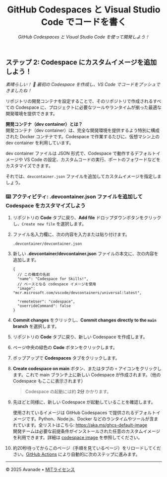 <header>

<!--
  <<< Author notes: Course header >>>
  Read <https://skills.github.com/quickstart> for more information about how to build courses using this template.
  Include a 1280×640 image, course name in sentence case, and a concise description in emphasis.
  In your repository settings: enable template repository, add your 1280×640 social image, auto delete head branches.
  Next to "About", add description & tags; disable releases, packages, & environments.
  Add your open source license, GitHub uses the MIT license.
-->

# GitHub Codespaces と Visual Studio Code でコードを書く

_GitHub Codespaces と Visual Studio Code を使って開発しよう！_

</header>

<!--
  <<< Author notes: Step 2 >>>
  Start this step by acknowledging the previous step.
  Define terms and link to docs.github.com.
-->

## ステップ 2: Codespace にカスタムイメージを追加しよう！

_素晴らしい！ :tada: 最初の Codespace を作成し、VS Code でコードをプッシュできましたね！_

リポジトリの開発コンテナを設定することで、そのリポジトリで作成されるすべての Codespace に、プロジェクトに必要なツールやランタイムが揃った最適な開発環境を提供できます。

**開発コンテナ（dev container）とは？**  
開発コンテナ（dev container）は、完全な開発環境を提供するよう特別に構成された Docker コンテナです。Codespace で作業するたびに、仮想マシン上の dev container を利用しています。

dev container ファイルは JSON 形式で、Codespace で動作するデフォルトイメージや VS Code の設定、カスタムコードの実行、ポートのフォワードなどをカスタマイズできます。

それでは、`devcontainer.json` ファイルを追加してカスタムイメージを指定しましょう。

### :keyboard: アクティビティ: .devcontainer.json ファイルを追加して Codespace をカスタマイズしよう

1. リポジトリの **Code** タブに戻り、**Add file** ドロップダウンボタンをクリックし、`Create new file` を選択します。
1. ファイル名入力欄に、次の内容を入力または貼り付けます。

   ```
   .devcontainer/devcontainer.json
   ```

1. 新しい **.devcontainer/devcontainer.json** ファイルの本文に、次の内容を追加します。

   ```jsonc
   {
     // この構成の名前
     "name": "Codespace for Skills!",
     // ベースとなる codespace イメージを使用
     "image": "mcr.microsoft.com/vscode/devcontainers/universal:latest",

     "remoteUser": "codespace",
     "overrideCommand": false
   }
   ```

1. **Commit changes** をクリックし、**Commit changes directly to the `main` branch** を選択します。
1. リポジトリの **Code** タブに戻り、新しい Codespace を作成します。
1. ページ中央の緑色の **Code** ボタンをクリックします。
1. ポップアップで **Codespaces** タブをクリックします。
1. **Create codespace on main** ボタン、またはタブの `+` アイコンをクリックします。これで main ブランチ上に新しい Codespace が作成されます。（他の Codespace もここに表示されます）

   > Codespace の起動には約 **2分** かかります。

1. 先ほどと同様に、新しい Codespace が起動していることを確認します。

   使用されているイメージは GitHub Codespaces で提供されるデフォルトイメージです。Python、Node.js、Docker などのランタイムやツールが含まれています。全リストはこちら: https://aka.ms/ghcs-default-image  
   開発チームは必要な前提条件がインストールされた任意のカスタムイメージを利用できます。詳細は [codespace image](https://aka.ms/configure-codespace) を参照してください。

1. 約20秒待ってからこのページ（手順を見ているページ）をリロードしてください。[GitHub Actions](https://docs.github.com/ja/actions) により自動的に次のステップに進みます。

<footer>

<!--
  <<< Author notes: Footer >>>
  Add a link to get support, GitHub status page, code of conduct, license link.
-->

---

&copy; 2025 Avanade &bull; [MITライセンス](https://gh.io/mit)

</footer>
